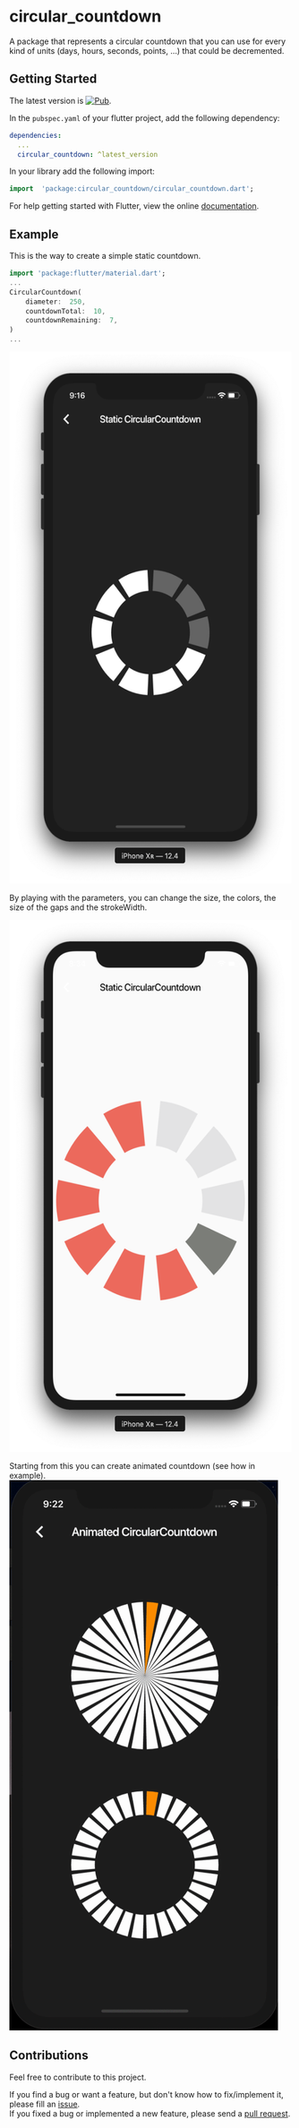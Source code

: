 # circular_countdown

A package that represents a circular countdown that you can use for every kind of units (days, hours, seconds, points, ...) that could be decremented.

## Getting Started

The latest version is [![Pub](https://img.shields.io/pub/v/circular_countdown.svg)](https://pub.dev/packages/circular_countdown).

In the `pubspec.yaml` of your flutter project, add the following dependency:

```yaml
dependencies:
  ...
  circular_countdown: ^latest_version
```

In your library add the following import:

```dart
import  'package:circular_countdown/circular_countdown.dart';
```

For help getting started with Flutter, view the online [documentation](https://flutter.io/).

## Example

This is the way to create a simple static countdown.

```dart
import 'package:flutter/material.dart';
...
CircularCountdown(
	diameter:  250,
	countdownTotal:  10,
	countdownRemaining:  7,
)
...
```

<img width="535" height="950" src="https://raw.githubusercontent.com/MattisBrizard/circular_countdown/master/doc/images/static.png">

By playing with the parameters, you can change the size, the colors, the size of the gaps and the strokeWidth.

<img width="535" height="950" src="https://raw.githubusercontent.com/MattisBrizard/circular_countdown/master/doc/images/complex.png">

Starting from this you can create animated countdown (see how in example).
![Overview](https://raw.githubusercontent.com/MattisBrizard/circular_countdown/master/doc/images/animated_countdown.gif)

## Contributions

Feel free to contribute to this project.

If you find a bug or want a feature, but don't know how to fix/implement it, please fill an [issue](https://github.com/MattisBrizard/circular_countdown/issues).  
If you fixed a bug or implemented a new feature, please send a [pull request](https://github.com/MattisBrizard/circular_countdown/pulls).
